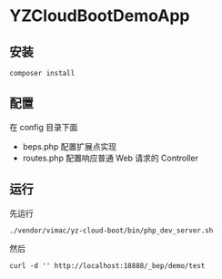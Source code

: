 # YZCloudBootDemoApp

## 安装

`composer install`

## 配置

在 config 目录下面

* beps.php 配置扩展点实现
* routes.php 配置响应普通 Web 请求的 Controller

## 运行

先运行

`./vendor/vimac/yz-cloud-boot/bin/php_dev_server.sh`

然后

`curl -d '' http://localhost:18888/_bep/demo/test`